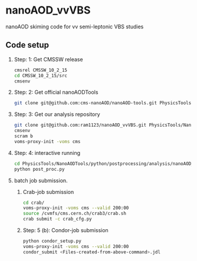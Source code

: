 # nanoAOD_vvVBS
nanoAOD skiming code for vv semi-leptonic VBS studies


## Code setup

1. Step: 1: Get CMSSW release

   ```bash
   cmsrel CMSSW_10_2_15
   cd CMSSW_10_2_15/src
   cmsenv
   ```
   
2. Step: 2: Get  official nanoAODTools

   ```bash
   git clone git@github.com:cms-nanoAOD/nanoAOD-tools.git PhysicsTools/NanoAODTools
   ```
   
3. Step: 3: Get our analysis repository

   ```bash
   git clone git@github.com:ram1123/nanoAOD_vvVBS.git PhysicsTools/NanoAODTools/python/postprocessing/analysis/nanoAOD_vvVBS
   cmsenv
   scram b
   voms-proxy-init -voms cms
   ```
   
4. Step: 4: interactive running

   ```bash
   cd PhysicsTools/NanoAODTools/python/postprocessing/analysis/nanoAOD_vvVBS   
   python post_proc.py
   ```
   
5. batch job submission.
   1. Crab-job submission   
      ```bash
      cd crab/
      voms-proxy-init -voms cms --valid 200:00
      source /cvmfs/cms.cern.ch/crab3/crab.sh
      crab submit -c crab_cfg.py
      ```

   2. Step: 5 (b): Condor-job submission
      ```bash
      python condor_setup.py
      voms-proxy-init -voms cms --valid 200:00
      condor_submit <Files-created-from-above-command>.jdl
      ```


